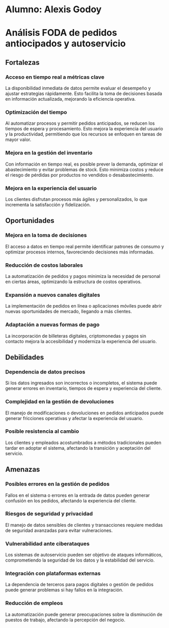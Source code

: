 # Alumno: Alexis Godoy
# Análisis FODA de pedidos antiocipados y autoservicio 

## Fortalezas

### Acceso en tiempo real a métricas clave
La disponibilidad inmediata de datos permite evaluar el desempeño y ajustar estrategias rápidamente. Esto facilita la toma de decisiones basada en información actualizada, mejorando la eficiencia operativa.

### Optimización del tiempo
Al automatizar procesos y permitir pedidos anticipados, se reducen los tiempos de espera y procesamiento. Esto mejora la experiencia del usuario y la productividad, permitiendo que los recursos se enfoquen en tareas de mayor valor.

### Mejora en la gestión del inventario
Con información en tiempo real, es posible prever la demanda, optimizar el abastecimiento y evitar problemas de stock. Esto minimiza costos y reduce el riesgo de pérdidas por productos no vendidos o desabastecimiento.


### Mejora en la experiencia del usuario
Los clientes disfrutan procesos más ágiles y personalizados, lo que incrementa la satisfacción y fidelización.

## Oportunidades 

### Mejora en la toma de decisiones
El acceso a datos en tiempo real permite identificar patrones de consumo y optimizar procesos internos, favoreciendo decisiones más informadas.

### Reducción de costos laborales
La automatización de pedidos y pagos minimiza la necesidad de personal en ciertas áreas, optimizando la estructura de costos operativos.

### Expansión a nuevos canales digitales
La implementación de pedidos en línea o aplicaciones móviles puede abrir nuevas oportunidades de mercado, llegando a más clientes.

### Adaptación a nuevas formas de pago
La incorporación de billeteras digitales, criptomonedas y pagos sin contacto mejora la accesibilidad y moderniza la experiencia del usuario.

## Debilidades 

### Dependencia de datos precisos
Si los datos ingresados son incorrectos o incompletos, el sistema puede generar errores en inventario, tiempos de espera y experiencia del cliente.

### Complejidad en la gestión de devoluciones
El manejo de modificaciones o devoluciones en pedidos anticipados puede generar fricciones operativas y afectar la experiencia del usuario.

### Posible resistencia al cambio
Los clientes y empleados acostumbrados a métodos tradicionales pueden tardar en adoptar el sistema, afectando la transición y aceptación del servicio.

## Amenazas

### Posibles errores en la gestión de pedidos
Fallos en el sistema o errores en la entrada de datos pueden generar confusión en los pedidos, afectando la experiencia del cliente.

### Riesgos de seguridad y privacidad
El manejo de datos sensibles de clientes y transacciones requiere medidas de seguridad avanzadas para evitar vulneraciones.

### Vulnerabilidad ante ciberataques
Los sistemas de autoservicio pueden ser objetivo de ataques informáticos, comprometiendo la seguridad de los datos y la estabilidad del servicio.

### Integración con plataformas externas
La dependencia de terceros para pagos digitales o gestión de pedidos puede generar problemas si hay fallos en la integración.

### Reducción de empleos
La automatización puede generar preocupaciones sobre la disminución de puestos de trabajo, afectando la percepción del negocio.






